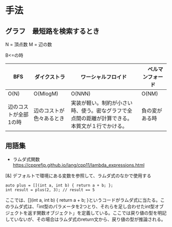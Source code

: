# 手法

## グラフ　最短路を検索するとき

N = 頂点数
M = 辺の数

B<=の時

|  BFS  |  ダイクストラ  |  ワーシャルフロイド  |　ベルマンフォード |
| ---- | ---- | ---- | ---- |
|  O(N)  |  O(MlogM)   |  O(N*N*N)  | O(NM) |
|  辺のコストが全部1の時  |  辺のコストが色々あるとき  |  実装が軽い。制約が小さい時、使う。密なグラフで全点間の距離が計算できる。 本質文が１行でかける。 |  負の変がある時

## 用語集

* ラムダ式関数
https://cpprefjp.github.io/lang/cpp11/lambda_expressions.html

[&]	デフォルトで環境にある変数を参照して、ラムダ式のなかで使用する

```
auto plus = [](int a, int b) { return a + b; };
int result = plus(2, 3); // result == 5
```
ここでは、[](int a, int b) { return a + b; }というコードがラムダ式に当たる。このラムダ式は、「int型のパラメータを2つとり、それらを足し合わせたint型オブジェクトを返す関数オブジェクト」を定義している。ここでは戻り値の型を明記していないが、その場合はラムダ式のreturn文から、戻り値の型が推論される。